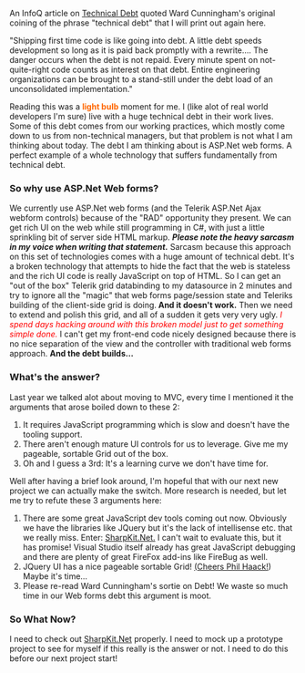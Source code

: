 ﻿An InfoQ article on [Technical Debt](http://www.infoq.com/news/2010/01/is-technical-debt-technical) quoted Ward Cunningham's original coining of the phrase "technical debt" that I will print out again here.

"Shipping first time code is like going into debt. A little debt speeds development so long as it is paid back promptly with a rewrite&hellip;. The danger occurs when the debt is not repaid. Every minute spent on not-quite-right code counts as interest on that debt. Entire engineering organizations can be brought to a stand-still under the debt load of an unconsolidated implementation."

Reading this was a <span style="color: #ff6600; font-weight: bold;">light bulb</span> moment for me. I (like alot of real world developers I'm sure) live with a huge technical debt in their work lives. Some of this debt comes from our working practices, which mostly come down to us from non-technical managers, but that problem is not what I am thinking about today. The debt I am thinking about is ASP.Net web forms. A perfect example of a whole technology that suffers fundamentally from technical debt.

### So why use ASP.Net Web forms?

We currently use ASP.Net web forms (and the Telerik ASP.Net Ajax webform controls) because of the "RAD" opportunity they present. We can get rich UI on the web while still programming in C#, with just a little sprinkling bit of server side HTML markup. <span style="font-style: italic; font-weight: bold;">Please note the heavy sarcasm in my voice when writing that statement.</span> 
 Sarcasm because this approach on this set of technologies comes with a huge amount of technical debt. It's a broken technology that attempts to hide the fact that the web is stateless and the rich UI code is really JavaScript on top of HTML. So I can get an "out of the box" Telerik grid databinding to my datasource in 2 minutes and try to ignore all the "magic" that web forms page/session state and Teleriks building of the client-side grid is doing.<span style="font-weight: bold;"> And it doesn't work.</span> Then we need to extend and polish this grid, and all of a sudden it gets very very ugly. <span style="font-style: italic; color: #ff0000;">I spend days hacking around with this broken model just to get something simple done.</span> I can't get my front-end code nicely designed because there is no nice separation of the view and the controller with traditional web forms approach.  <span style="font-weight: bold;">And the debt builds&hellip;</span>

### What's the answer?

Last year we talked alot about moving to MVC, every time I mentioned it the arguments that arose boiled down to these 2:

1.  It requires JavaScript programming which is slow and doesn't have the tooling support.
2.  There aren't enough mature UI controls for us to leverage. Give me my pageable, sortable Grid out of the box.
3.  Oh and I guess a 3rd: It's a learning curve we don't have time for.

Well after having a brief look around, I'm hopeful that with our next new project we can actually make the switch. More research is needed, but let me try to refute these 3 arguments here:

1.  There are some great JavaScript dev tools coming out now. Obviously we have the libraries like JQuery but it's the lack of intellisense etc. that we really miss. Enter: [ SharpKit.Net.](http://sharpkit.net/) I can't wait to evaluate this, but it has promise! Visual Studio itself already has great JavaScript debugging and there are plenty of great FireFox add-ins like FireBug as well.
2.  JQuery UI has a nice pageable sortable Grid! [(Cheers Phil Haack!](http://haacked.com/archive/2009/04/14/using-jquery-grid-with-asp.net-mvc.aspx)) Maybe it's time&hellip;
3.  Please re-read Ward Cunningham's sortie on Debt! We waste so much time in our Web forms debt this argument is moot.

### So What Now?

I need to check out [SharpKit.Net](http://sharpkit.net/) properly.  I need to mock up a prototype project to see for myself if this really is the answer or not.  I need to do this before our next project start!